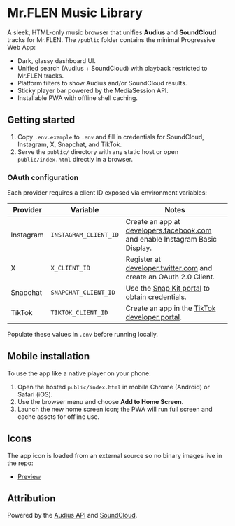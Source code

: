 # Mr.FLEN Music Library

A sleek, HTML-only music browser that unifies **Audius** and **SoundCloud** tracks for Mr.FLEN. The `/public` folder contains the minimal Progressive Web App:

- Dark, glassy dashboard UI.
- Unified search (Audius + SoundCloud) with playback restricted to Mr.FLEN tracks.
- Platform filters to show Audius and/or SoundCloud results.
- Sticky player bar powered by the MediaSession API.
- Installable PWA with offline shell caching.

## Getting started

1. Copy `.env.example` to `.env` and fill in credentials for SoundCloud, Instagram, X, Snapchat, and TikTok.
2. Serve the `public/` directory with any static host or open `public/index.html` directly in a browser.

### OAuth configuration

Each provider requires a client ID exposed via environment variables:

| Provider | Variable | Notes |
| --- | --- | --- |
| Instagram | `INSTAGRAM_CLIENT_ID` | Create an app at [developers.facebook.com](https://developers.facebook.com/apps/) and enable Instagram Basic Display. |
| X | `X_CLIENT_ID` | Register at [developer.twitter.com](https://developer.twitter.com/) and create an OAuth 2.0 Client. |
| Snapchat | `SNAPCHAT_CLIENT_ID` | Use the [Snap Kit portal](https://kit.snapchat.com/portal) to obtain credentials. |
| TikTok | `TIKTOK_CLIENT_ID` | Create an app in the [TikTok developer portal](https://developers.tiktok.com/). |

Populate these values in `.env` before running locally.

## Mobile installation

To use the app like a native player on your phone:

1. Open the hosted `public/index.html` in mobile Chrome (Android) or Safari (iOS).
2. Use the browser menu and choose **Add to Home Screen**.
3. Launch the new home screen icon; the PWA will run full screen and cache assets for offline use.

## Icons

The app icon is loaded from an external source so no binary images live in the repo:

- [Preview](https://encrypted-tbn0.gstatic.com/images?q=tbn:ANd9GcTaF4gcqMi2_jDFJv-rNCvSR7LdGeumndQkew&s)

## Attribution

Powered by the [Audius API](https://audius.org/) and [SoundCloud](https://soundcloud.com/).
